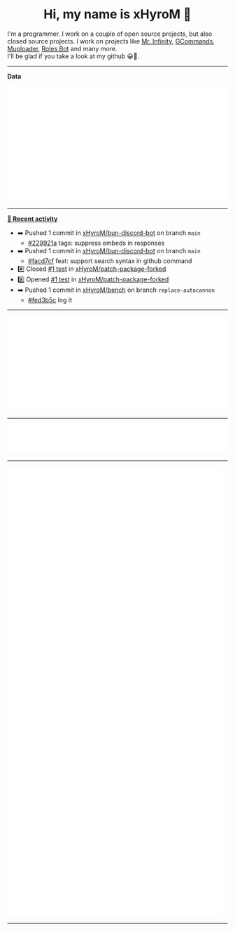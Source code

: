 <p align="center">
    <!-- <img src="https://avatars.githubusercontent.com/u/56601352" width="192" alt="hyro's pfp" /> -->
    <h1 align="center">Hi, my name is xHyroM 👋</h1>
</p>

I'm a programmer. I work on a couple of open source projects, but also closed source projects. I work on projects like [Mr. Infinity](https://discord.com/oauth2/authorize?client_id=720321585625694239&scope=bot%20applications.commands&permissions=8&redirect_uri=https://blobs.gq/imanager&prompt=consent&response_type=code), [GCommands](https://github.com/Garlic-Team/GCommands), [Muploader](https://github.com/xHyroM/Muploder), [Roles Bot](https://github.com/xHyroM/roles-bot) and many more.  
I'll be glad if you take a look at my github 😀👀.

___
**Data**

<img src="https://github.com/xHyroM/xHyroM/blob/master/.cache/base.svg">

___

**[📰 Recent activity](https://github.com/xHyroM)**
* ➡️ Pushed 1 commit in [xHyroM/bun-discord-bot](https://github.com/xHyroM/bun-discord-bot) on branch `main`
  * [#229921a](https://github.com/xHyroM/bun-discord-bot/commit/229921a) tags: suppress embeds in responses
* ➡️ Pushed 1 commit in [xHyroM/bun-discord-bot](https://github.com/xHyroM/bun-discord-bot) on branch `main`
  * [#facd7cf](https://github.com/xHyroM/bun-discord-bot/commit/facd7cf) feat: support search syntax in github command
* #️⃣ Closed [#1 test](https://github.com/xHyroM/patch-package-forked/issues/1) in [xHyroM/patch-package-forked](https://github.com/xHyroM/patch-package-forked)
* #️⃣ Opened [#1 test](https://github.com/xHyroM/patch-package-forked/issues/1) in [xHyroM/patch-package-forked](https://github.com/xHyroM/patch-package-forked)
* ➡️ Pushed 1 commit in [xHyroM/bench](https://github.com/xHyroM/bench) on branch `replace-autocannon`
  * [#fed3b5c](https://github.com/xHyroM/bench/commit/fed3b5c) log it


___

<img src="https://github.com/xHyroM/xHyroM/blob/master/.cache/isocalendar.svg">

___

<img src="https://github.com/xHyroM/xHyroM/blob/master/.cache/languages.svg">

___

<img src="https://github.com/xHyroM/xHyroM/blob/master/.cache/achievements.svg">

___
